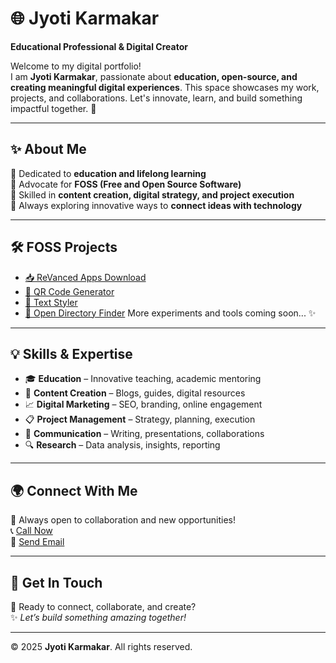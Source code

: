 # 🌐 Jyoti Karmakar  
**Educational Professional & Digital Creator**  

Welcome to my digital portfolio!  
I am **Jyoti Karmakar**, passionate about **education, open-source, and creating meaningful digital experiences**. This space showcases my work, projects, and collaborations. Let's innovate, learn, and build something impactful together. 🚀  

---

## ✨ About Me  
🔹 Dedicated to **education and lifelong learning**  
🔹 Advocate for **FOSS (Free and Open Source Software)**  
🔹 Skilled in **content creation, digital strategy, and project execution**  
🔹 Always exploring innovative ways to **connect ideas with technology**  

---

## 🛠️ FOSS Projects  

- [📥 ReVanced Apps Download](https://darkboyjyoti.github.io/revanced)  
- [🔳 QR Code Generator](https://darkboyjyoti.github.io/qrcode)  
- [📝 Text Styler](https://darkboyjyoti.github.io/unicode)  
- [📂 Open Directory Finder](https://darkboyjyoti.github.io/opendirectory-finder)
More experiments and tools coming soon... ✨  

---

## 💡 Skills & Expertise  
- 🎓 **Education** – Innovative teaching, academic mentoring  
- 📝 **Content Creation** – Blogs, guides, digital resources  
- 📈 **Digital Marketing** – SEO, branding, online engagement  
- 📋 **Project Management** – Strategy, planning, execution  
- 💬 **Communication** – Writing, presentations, collaborations  
- 🔍 **Research** – Data analysis, insights, reporting  

---

## 🌍 Connect With Me  
💼 Always open to collaboration and new opportunities!  
📞 [Call Now](javascript:void(0))  
📧 [Send Email](javascript:void(0))  

---

## 🤝 Get In Touch  
💬 Ready to connect, collaborate, and create?  
✨ *Let’s build something amazing together!*  

---

© 2025 **Jyoti Karmakar**. All rights reserved.  

